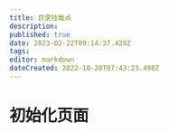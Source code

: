 ```yaml
---
title: 目录挂载点
description: 
published: true
date: 2023-02-22T09:14:37.428Z
tags: 
editor: markdown
dateCreated: 2022-10-20T07:43:23.498Z
---
```


# 初始化页面